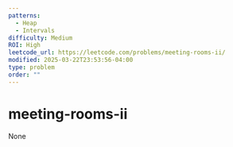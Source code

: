 ```yaml
---
patterns:
  - Heap
  - Intervals
difficulty: Medium
ROI: High
leetcode_url: https://leetcode.com/problems/meeting-rooms-ii/
modified: 2025-03-22T23:53:56-04:00
type: problem
order: ""
---
```


# meeting-rooms-ii

None
